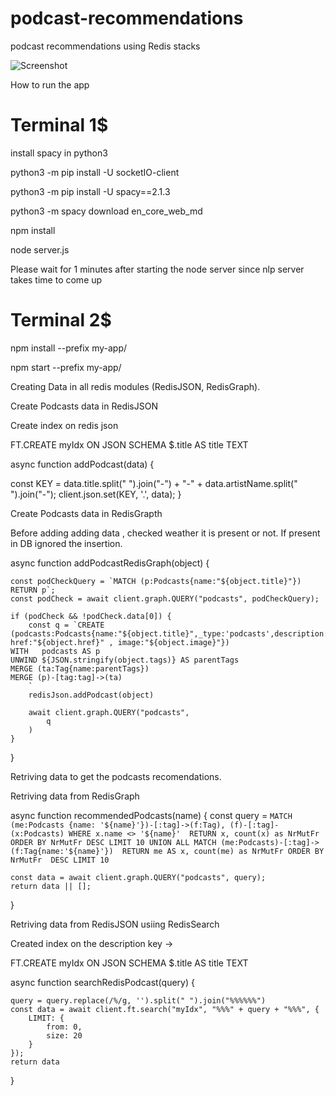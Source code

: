 # podcast-recommendations
podcast recommendations using Redis stacks

![Screenshot](https://i.postimg.cc/nrWkyCHS/Screenshot-1.png)

How to run the app

# Terminal 1$

install spacy in python3 

python3 -m pip install -U socketIO-client 

python3 -m pip install -U spacy==2.1.3 

python3 -m spacy download en_core_web_md 

npm install 

node server.js 

Please wait for 1 minutes after starting the node server since nlp server takes time to come up


# Terminal 2$

npm install --prefix my-app/

npm start --prefix my-app/


Creating Data in all redis modules (RedisJSON, RedisGraph).

Create Podcasts data in RedisJSON

Create index on redis json

FT.CREATE myIdx ON JSON SCHEMA $.title AS title TEXT 


async function addPodcast(data) {

  const KEY = data.title.split(" ").join("-") + "-" + data.artistName.split(" ").join("-");
  client.json.set(KEY, '.', data);
}


Create Podcasts data in RedisGrapth

Before adding adding data , checked weather it is present or not. If present in DB ignored the insertion.

async function addPodcastRedisGraph(object) {

    const podCheckQuery = `MATCH (p:Podcasts{name:"${object.title}"}) RETURN p`;
    const podCheck = await client.graph.QUERY("podcasts", podCheckQuery);
    
    if (podCheck && !podCheck.data[0]) {
        const q = `CREATE (podcasts:Podcasts{name:"${object.title}",_type:'podcasts',description:"${object.description}", href:"${object.href}" , image:"${object.image}"})  
    WITH   podcasts AS p
    UNWIND ${JSON.stringify(object.tags)} AS parentTags
    MERGE (ta:Tag{name:parentTags})
    MERGE (p)-[tag:tag]->(ta)
        `
        redisJson.addPodcast(object)

        await client.graph.QUERY("podcasts",
            q
        )
    }
}


Retriving data to get the podcasts recomendations.

Retriving data from RedisGraph


  async function recommendedPodcasts(name) { 
  const query = `MATCH (me:Podcasts {name: '${name}'})-[:tag]->(f:Tag),
  (f)-[:tag]-(x:Podcasts) WHERE x.name <> '${name}' 
  RETURN x, count(x) as NrMutFr ORDER BY NrMutFr DESC LIMIT 10
  UNION ALL
  MATCH (me:Podcasts)-[:tag]->(f:Tag{name:'${name}'}) 
  RETURN me AS x, count(me) as NrMutFr ORDER BY NrMutFr  DESC LIMIT 10`

    const data = await client.graph.QUERY("podcasts", query);
    return data || [];
  }

Retriving data from RedisJSON usiing RedisSearch

Created index on the description key ->

FT.CREATE myIdx ON JSON SCHEMA $.title AS title TEXT 

async function searchRedisPodcast(query) {
   
    query = query.replace(/%/g, '').split(" ").join("%%%%%%")
    const data = await client.ft.search("myIdx", "%%%" + query + "%%%", {
        LIMIT: {
            from: 0,
            size: 20
        }
    });
    return data

}






